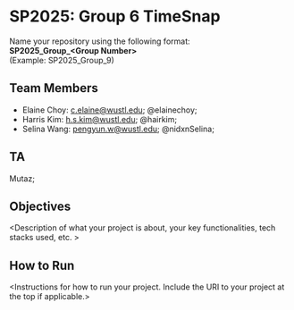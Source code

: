 # SP2025: Group 6 TimeSnap

Name your repository using the following format:  
**SP2025_Group_&lt;Group Number&gt;**  
(Example: SP2025_Group_9)

## Team Members
- Elaine Choy: c.elaine@wustl.edu; @elainechoy;
- Harris Kim: h.s.kim@wustl.edu; @hairkim;
- Selina Wang: pengyun.w@wustl.edu; @nidxnSelina;

## TA
Mutaz;

## Objectives
&lt;Description of what your project is about, your key functionalities, tech stacks used, etc. &gt;

## How to Run
&lt;Instructions for how to run your project. Include the URI to your project at the top if applicable.&gt;
